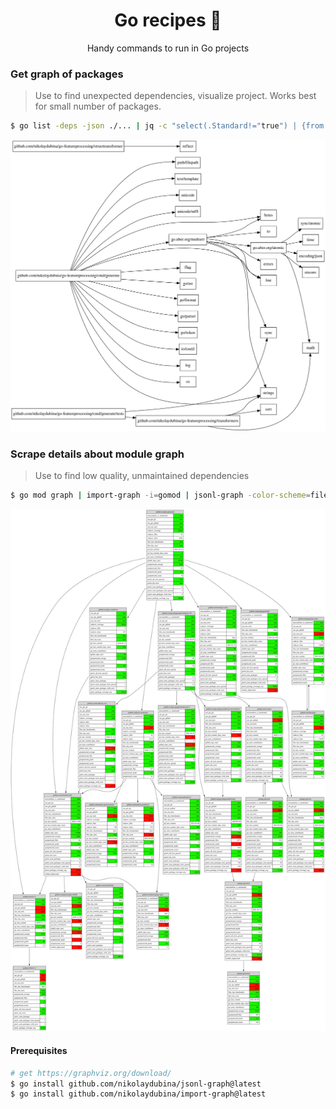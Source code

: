 <h1 align="center">Go recipes 🦩 </h1>
<p align="center">Handy commands to run in Go projects</p>

### Get graph of packages

> Use to find unexpected dependencies, visualize project. Works best for small number of packages.

```bash
$ go list -deps -json ./... | jq -c "select(.Standard!="true") | {from: .ImportPath, to: .Imports[]}" | jsonl-graph | dot -Tsvg > package-graph.svg
```
![package-graph](./docs/pacages-graph.svg)

### Scrape details about module graph

> Use to find low quality, unmaintained dependencies

```bash
$ go mod graph | import-graph -i=gomod | jsonl-graph -color-scheme=file://$PWD/basic.json | dot -Tsvg > output.svg
```
![gin-mod-graph-collected](./docs/gin-mod-graph-collected.svg)

#### Prerequisites

```bash
# get https://graphviz.org/download/
$ go install github.com/nikolaydubina/jsonl-graph@latest
$ go install github.com/nikolaydubina/import-graph@latest
```